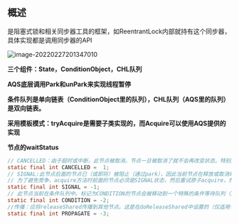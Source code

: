 ## 概述

是阻塞式锁和相关同步器工具的框架，如ReentrantLock内部就持有这个同步器，具体实现都是调用同步器的API

![image-20220227201347010](E:\学习笔记\typora\img\image-20220227201347010.png)

**三个组件：State，ConditionObject，CHL队列**

**AQS底层调用Park和unPark来实现线程暂停**

**条件队列是单向链表（ConditionObject里的队列），CHL队列（AQS里的队列）是双向链表。**

**采用模板模式：tryAcquire是需要子类实现的，而Acquire可以使用AQS提供的实现**

**节点的waitStatus**

```java
// CANCELLED：由于超时或中断，此节点被取消。节点一旦被取消了就不会再改变状态。特别是，取消节点的线程不会再阻塞。
static final int CANCELLED =  1;
// SIGNAL:此节点后面的节点已（或即将）被阻止（通过park），因此当前节点在释放或取消时必须断开后面的节点
// 为了避免竞争，acquire方法时前面的节点必须是SIGNAL状态，然后重试原子acquire，然后在失败时阻塞。
static final int SIGNAL = -1;
// 此节点当前在条件队列中。标记为CONDITION的节点会被移动到一个特殊的条件等待队列（此时状态将设置为0），直到条件时才会被重新移动到同步等待队列 。（此处使用此值与字段的其他用途无关，但简化了机制。）
static final int CONDITION = -2;
//传播：应将releaseShared传播到其他节点。这是在doReleaseShared中设置的（仅适用于头部节点），以确保传播继续，即使此后有其他操作介入。
static final int PROPAGATE = -3;
```

